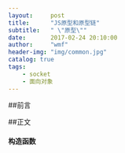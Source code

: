 ```yaml
---
layout:     post
title:      "JS原型和原型链"
subtitle:   " \"原型\""
date:       2017-02-24 20:10:00
author:     "wmf"
header-img: "img/common.jpg"
catalog: true
tags:
    - socket
    - 面向对象
---
```


##前言

##正文
#### 构造函数

